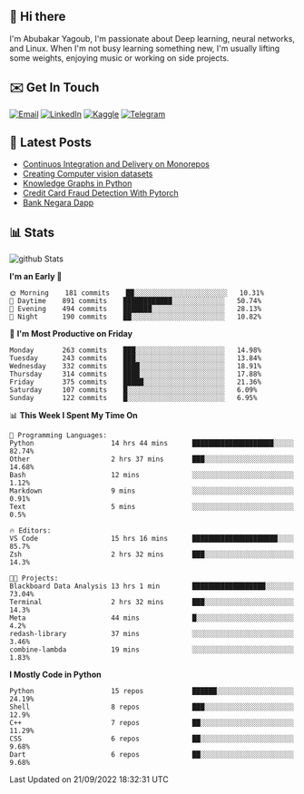 ## 👋 Hi there

I'm Abubakar Yagoub, I'm passionate about Deep learning, neural networks, and
Linux. When I'm not busy learning something new, I'm usually lifting some
weights, enjoying music or working on side projects.

## ✉️ Get In Touch

[![Email](https://img.shields.io/badge/Email-f1f1f1?style=for-the-badge&logo=gmail&logoColor=0f111a)](mailto:git@blacksuan19.dev)
[![LinkedIn](https://img.shields.io/badge/LinkedIn-0077B5?style=for-the-badge&logo=linkedin&logoColor=white)](https://www.linkedin.com/in/blacksuan19/)
[![Kaggle](https://img.shields.io/badge/Kaggle-5acfff?style=for-the-badge&logo=kaggle&logoColor=white)](http://kaggle.com/abubakaryagob/)
[![Telegram](https://img.shields.io/badge/Telegram-2CA5E0?style=for-the-badge&logo=telegram&logoColor=white)](https://t.me/blacksuan19)

## 📩 Latest Posts

<!-- BLOG-POST-LIST:START -->
- [Continuos Integration and Delivery on Monorepos](http://blacksuan19.dev/blog/github-actions-monorepos/)
- [Creating Computer vision datasets](http://blacksuan19.dev/blog/creating-datasets/)
- [Knowledge Graphs in Python](http://blacksuan19.dev/projects/Knowledge_Graphs/)
- [Credit Card Fraud Detection With Pytorch](http://blacksuan19.dev/projects/credit-card-fraud-detection-with-pytorch/)
- [Bank Negara Dapp](http://blacksuan19.dev/projects/bank-negara/)
<!-- BLOG-POST-LIST:END -->

## 📊 Stats

![github Stats](https://github-readme-stats.vercel.app/api?username=blacksuan19&theme=github_dark&show_icons=true&count_private=true&custom_title=Github%20Stats&hide_border=true)

<!--START_SECTION:waka-->
**I'm an Early 🐤** 

```text
🌞 Morning    181 commits    ██░░░░░░░░░░░░░░░░░░░░░░░   10.31% 
🌆 Daytime    891 commits    ████████████░░░░░░░░░░░░░   50.74% 
🌃 Evening    494 commits    ███████░░░░░░░░░░░░░░░░░░   28.13% 
🌙 Night      190 commits    ██░░░░░░░░░░░░░░░░░░░░░░░   10.82%

```
📅 **I'm Most Productive on Friday** 

```text
Monday       263 commits    ███░░░░░░░░░░░░░░░░░░░░░░   14.98% 
Tuesday      243 commits    ███░░░░░░░░░░░░░░░░░░░░░░   13.84% 
Wednesday    332 commits    ████░░░░░░░░░░░░░░░░░░░░░   18.91% 
Thursday     314 commits    ████░░░░░░░░░░░░░░░░░░░░░   17.88% 
Friday       375 commits    █████░░░░░░░░░░░░░░░░░░░░   21.36% 
Saturday     107 commits    █░░░░░░░░░░░░░░░░░░░░░░░░   6.09% 
Sunday       122 commits    █░░░░░░░░░░░░░░░░░░░░░░░░   6.95%

```


📊 **This Week I Spent My Time On** 

```text
💬 Programming Languages: 
Python                   14 hrs 44 mins      ████████████████████░░░░░   82.74% 
Other                    2 hrs 37 mins       ███░░░░░░░░░░░░░░░░░░░░░░   14.68% 
Bash                     12 mins             ░░░░░░░░░░░░░░░░░░░░░░░░░   1.12% 
Markdown                 9 mins              ░░░░░░░░░░░░░░░░░░░░░░░░░   0.91% 
Text                     5 mins              ░░░░░░░░░░░░░░░░░░░░░░░░░   0.5%

🔥 Editors: 
VS Code                  15 hrs 16 mins      █████████████████████░░░░   85.7% 
Zsh                      2 hrs 32 mins       ███░░░░░░░░░░░░░░░░░░░░░░   14.3%

🐱‍💻 Projects: 
Blackboard Data Analysis 13 hrs 1 min        ██████████████████░░░░░░░   73.04% 
Terminal                 2 hrs 32 mins       ███░░░░░░░░░░░░░░░░░░░░░░   14.3% 
Meta                     44 mins             █░░░░░░░░░░░░░░░░░░░░░░░░   4.2% 
redash-library           37 mins             ░░░░░░░░░░░░░░░░░░░░░░░░░   3.46% 
combine-lambda           19 mins             ░░░░░░░░░░░░░░░░░░░░░░░░░   1.83%

```

**I Mostly Code in Python** 

```text
Python                   15 repos            ██████░░░░░░░░░░░░░░░░░░░   24.19% 
Shell                    8 repos             ███░░░░░░░░░░░░░░░░░░░░░░   12.9% 
C++                      7 repos             ██░░░░░░░░░░░░░░░░░░░░░░░   11.29% 
CSS                      6 repos             ██░░░░░░░░░░░░░░░░░░░░░░░   9.68% 
Dart                     6 repos             ██░░░░░░░░░░░░░░░░░░░░░░░   9.68%

```



 Last Updated on 21/09/2022 18:32:31 UTC
<!--END_SECTION:waka-->
